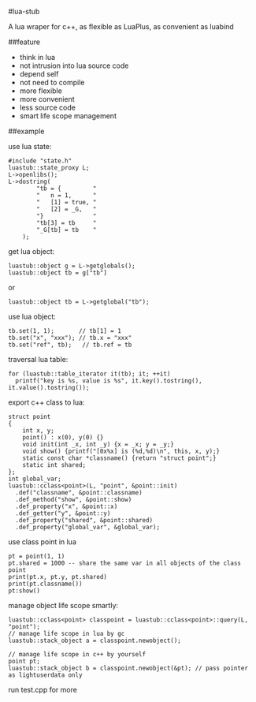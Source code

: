 #lua-stub

A lua wraper for c++, as flexible as LuaPlus, as convenient as luabind

##feature

* think in lua
* not intrusion into lua source code
* depend self
* not need to compile
* more flexible
* more convenient
* less source code
* smart life scope management

##example

use lua state:

    #include "state.h"
    luastub::state_proxy L;
    L->openlibs();
    L->dostring(
    		"tb = {			"
    		"	n = 1,		"
    		"	[1] = true,	"
    		"	[2] = _G,	"
    		"}				"
    		"tb[3] = tb		"
    		"_G[tb] = tb	"
    	);

get lua object:

    luastub::object g = L->getglobals();
    luastub::object tb = g["tb"]

or

    luastub::object tb = L->getglobal("tb");
    
    
use lua object:

    tb.set(1, 1);       // tb[1] = 1
    tb.set("x", "xxx"); // tb.x = "xxx"
    tb.set("ref", tb);   // tb.ref = tb
    
traversal lua table:

    for (luastub::table_iterator it(tb); it; ++it)
      printf("key is %s, value is %s", it.key().tostring(), it.value().tostring());
    

export c++ class to lua:

    struct point
    {
    	int x, y;
    	point() : x(0), y(0) {}
    	void init(int _x, int _y) {x = _x; y = _y;}
    	void show() {printf("[0x%x]	is (%d,%d)\n", this, x, y);}
    	static const char *classname() {return "struct point";}
    	static int shared;
    };
	int global_var;
    luastub::cclass<point>(L, "point", &point::init)
      .def("classname", &point::classname)
      .def_method("show", &point::show)
      .def_property("x", &point::x)
      .def_getter("y", &point::y)
      .def_property("shared", &point::shared)
      .def_property("global_var", &global_var);

use class point in lua

    pt = point(1, 1)
    pt.shared = 1000 -- share the same var in all objects of the class point
    print(pt.x, pt.y, pt.shared)
    print(pt.classname())
    pt:show()
    
manage object life scope smartly:

	luastub::cclass<point> classpoint = luastub::cclass<point>::query(L, "point");
	// manage life scope in lua by gc
	luastub::stack_object a = classpoint.newobject();
	
	// manage life scope in c++ by yourself
	point pt;
	luastub::stack_object b = classpoint.newobject(&pt); // pass pointer as lightuserdata only
	
run test.cpp for more
